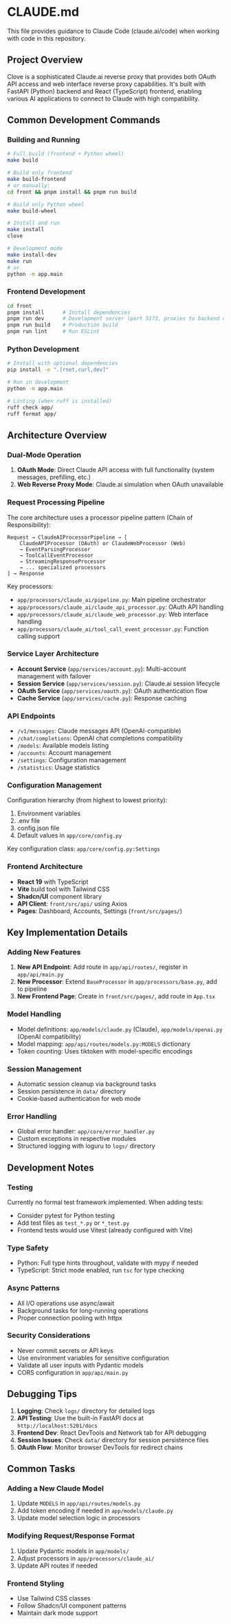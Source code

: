 # CLAUDE.md

This file provides guidance to Claude Code (claude.ai/code) when working with code in this repository.

## Project Overview

Clove is a sophisticated Claude.ai reverse proxy that provides both OAuth API access and web interface reverse proxy capabilities. It's built with FastAPI (Python) backend and React (TypeScript) frontend, enabling various AI applications to connect to Claude with high compatibility.

## Common Development Commands

### Building and Running

```bash
# Full build (frontend + Python wheel)
make build

# Build only frontend
make build-frontend
# or manually:
cd front && pnpm install && pnpm run build

# Build only Python wheel
make build-wheel

# Install and run
make install
clove

# Development mode
make install-dev
make run
# or
python -m app.main
```

### Frontend Development

```bash
cd front
pnpm install      # Install dependencies
pnpm run dev      # Development server (port 5173, proxies to backend on 5201)
pnpm run build    # Production build
pnpm run lint     # Run ESLint
```

### Python Development

```bash
# Install with optional dependencies
pip install -e ".[rnet,curl,dev]"

# Run in development
python -m app.main

# Linting (when ruff is installed)
ruff check app/
ruff format app/
```

## Architecture Overview

### Dual-Mode Operation
1. **OAuth Mode**: Direct Claude API access with full functionality (system messages, prefilling, etc.)
2. **Web Reverse Proxy Mode**: Claude.ai simulation when OAuth unavailable

### Request Processing Pipeline
The core architecture uses a processor pipeline pattern (Chain of Responsibility):

```
Request → ClaudeAIProcessorPipeline → [
    ClaudeAPIProcessor (OAuth) or ClaudeWebProcessor (Web)
    → EventParsingProcessor
    → ToolCallEventProcessor
    → StreamingResponseProcessor
    → ... specialized processors
] → Response
```

Key processors:
- `app/processors/claude_ai/pipeline.py`: Main pipeline orchestrator
- `app/processors/claude_ai/claude_api_processor.py`: OAuth API handling
- `app/processors/claude_ai/claude_web_processor.py`: Web interface handling
- `app/processors/claude_ai/tool_call_event_processor.py`: Function calling support

### Service Layer Architecture
- **Account Service** (`app/services/account.py`): Multi-account management with failover
- **Session Service** (`app/services/session.py`): Claude.ai session lifecycle
- **OAuth Service** (`app/services/oauth.py`): OAuth authentication flow
- **Cache Service** (`app/services/cache.py`): Response caching

### API Endpoints
- `/v1/messages`: Claude messages API (OpenAI-compatible)
- `/chat/completions`: OpenAI chat completions compatibility
- `/models`: Available models listing
- `/accounts`: Account management
- `/settings`: Configuration management
- `/statistics`: Usage statistics

### Configuration Management
Configuration hierarchy (from highest to lowest priority):
1. Environment variables
2. .env file
3. config.json file
4. Default values in `app/core/config.py`

Key configuration class: `app/core/config.py:Settings`

### Frontend Architecture
- **React 19** with TypeScript
- **Vite** build tool with Tailwind CSS
- **Shadcn/UI** component library
- **API Client**: `front/src/api/` using Axios
- **Pages**: Dashboard, Accounts, Settings (`front/src/pages/`)

## Key Implementation Details

### Adding New Features
1. **New API Endpoint**: Add route in `app/api/routes/`, register in `app/api/main.py`
2. **New Processor**: Extend `BaseProcessor` in `app/processors/base.py`, add to pipeline
3. **New Frontend Page**: Create in `front/src/pages/`, add route in `App.tsx`

### Model Handling
- Model definitions: `app/models/claude.py` (Claude), `app/models/openai.py` (OpenAI compatibility)
- Model mapping: `app/api/routes/models.py:MODELS` dictionary
- Token counting: Uses tiktoken with model-specific encodings

### Session Management
- Automatic session cleanup via background tasks
- Session persistence in `data/` directory
- Cookie-based authentication for web mode

### Error Handling
- Global error handler: `app/core/error_handler.py`
- Custom exceptions in respective modules
- Structured logging with loguru to `logs/` directory

## Development Notes

### Testing
Currently no formal test framework implemented. When adding tests:
- Consider pytest for Python testing
- Add test files as `test_*.py` or `*_test.py`
- Frontend tests would use Vitest (already configured with Vite)

### Type Safety
- Python: Full type hints throughout, validate with mypy if needed
- TypeScript: Strict mode enabled, run `tsc` for type checking

### Async Patterns
- All I/O operations use async/await
- Background tasks for long-running operations
- Proper connection pooling with httpx

### Security Considerations
- Never commit secrets or API keys
- Use environment variables for sensitive configuration
- Validate all user inputs with Pydantic models
- CORS configuration in `app/api/main.py`

## Debugging Tips

1. **Logging**: Check `logs/` directory for detailed logs
2. **API Testing**: Use the built-in FastAPI docs at `http://localhost:5201/docs`
3. **Frontend Dev**: React DevTools and Network tab for API debugging
4. **Session Issues**: Check `data/` directory for session persistence files
5. **OAuth Flow**: Monitor browser DevTools for redirect chains

## Common Tasks

### Adding a New Claude Model
1. Update `MODELS` in `app/api/routes/models.py`
2. Add token encoding if needed in `app/models/claude.py`
3. Update model selection logic in processors

### Modifying Request/Response Format
1. Update Pydantic models in `app/models/`
2. Adjust processors in `app/processors/claude_ai/`
3. Update API routes if needed

### Frontend Styling
- Use Tailwind CSS classes
- Follow Shadcn/UI component patterns
- Maintain dark mode support